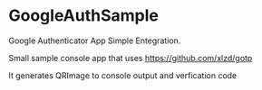 # GoogleAuthSample

Google Authenticator App Simple Entegration. 

Small sample console app that uses https://github.com/xlzd/gotp

It generates QRImage to console output and verfication code
